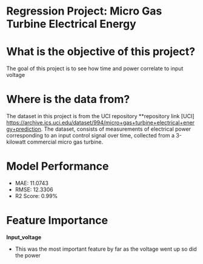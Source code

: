 # Regression Project: Micro Gas Turbine Electrical Energy

# What is the objective of this project?
The goal of this project is to see how time and power correlate to input voltage

# Where is the data from?
The dataset in this project is from the UCI repository **repository link [UCI] https://archive.ics.uci.edu/dataset/994/micro+gas+turbine+electrical+energy+prediction. The dataset, consists of measurements of electrical power corresponding 
to an input control signal over time, collected from a 3-kilowatt commercial micro gas turbine.

# Model Performance
- MAE: 11.0743
- RMSE: 12.3306
- R2 Score: 0.99%

# Feature Importance 
**Input_voltage**
- This was the most important feature by far as the voltage went up so did the power
  
